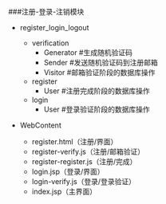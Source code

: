 ###注册-登录-注销模块

- register_login_logout
	- verification
		- Generator #生成随机验证码
		- Sender #发送随机验证码到注册邮箱
		- Visitor #邮箱验证阶段的数据库操作
	- register
		- User #注册完成阶段的数据库操作
	- login
		- User #登录验证阶段的数据库操作

- WebContent
	- register.html（注册/界面）
	- register-verify.js（注册/邮箱验证）
	- register-register.js（注册/完成）
	- login.jsp（登录/界面）
	- login-verify.js（登录/登录验证）
	- index.jsp（主界面）